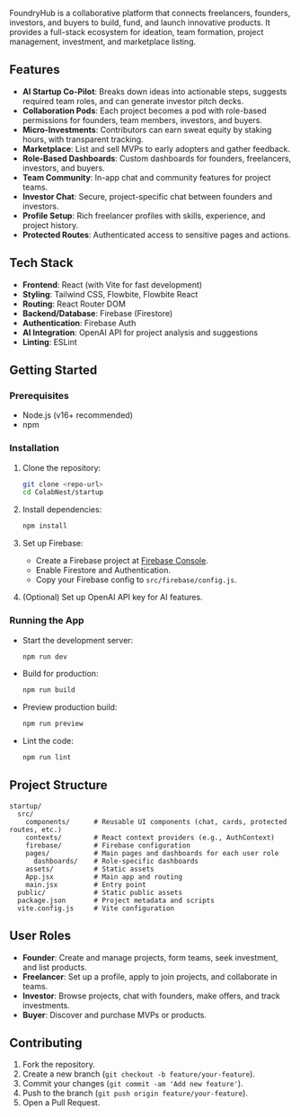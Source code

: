 FoundryHub is a collaborative platform that connects freelancers, founders, investors, and buyers to build, fund, and launch innovative products. It provides a full-stack ecosystem for ideation, team formation, project management, investment, and marketplace listing.

## Features

- **AI Startup Co-Pilot**: Breaks down ideas into actionable steps, suggests required team roles, and can generate investor pitch decks.
- **Collaboration Pods**: Each project becomes a pod with role-based permissions for founders, team members, investors, and buyers.
- **Micro-Investments**: Contributors can earn sweat equity by staking hours, with transparent tracking.
- **Marketplace**: List and sell MVPs to early adopters and gather feedback.
- **Role-Based Dashboards**: Custom dashboards for founders, freelancers, investors, and buyers.
- **Team Community**: In-app chat and community features for project teams.
- **Investor Chat**: Secure, project-specific chat between founders and investors.
- **Profile Setup**: Rich freelancer profiles with skills, experience, and project history.
- **Protected Routes**: Authenticated access to sensitive pages and actions.

## Tech Stack

- **Frontend**: React (with Vite for fast development)
- **Styling**: Tailwind CSS, Flowbite, Flowbite React
- **Routing**: React Router DOM
- **Backend/Database**: Firebase (Firestore)
- **Authentication**: Firebase Auth
- **AI Integration**: OpenAI API for project analysis and suggestions
- **Linting**: ESLint

## Getting Started

### Prerequisites

- Node.js (v16+ recommended)
- npm

### Installation

1. Clone the repository:

   ```bash
   git clone <repo-url>
   cd ColabNest/startup
   ```

2. Install dependencies:

   ```bash
   npm install
   ```

3. Set up Firebase:

   - Create a Firebase project at [Firebase Console](https://console.firebase.google.com/).
   - Enable Firestore and Authentication.
   - Copy your Firebase config to `src/firebase/config.js`.

4. (Optional) Set up OpenAI API key for AI features.

### Running the App

- Start the development server:

  ```bash
  npm run dev
  ```

- Build for production:

  ```bash
  npm run build
  ```

- Preview production build:

  ```bash
  npm run preview
  ```

- Lint the code:
  ```bash
  npm run lint
  ```

## Project Structure

```
startup/
  src/
    components/      # Reusable UI components (chat, cards, protected routes, etc.)
    contexts/        # React context providers (e.g., AuthContext)
    firebase/        # Firebase configuration
    pages/           # Main pages and dashboards for each user role
      dashboards/    # Role-specific dashboards
    assets/          # Static assets
    App.jsx          # Main app and routing
    main.jsx         # Entry point
  public/            # Static public assets
  package.json       # Project metadata and scripts
  vite.config.js     # Vite configuration
```

## User Roles

- **Founder**: Create and manage projects, form teams, seek investment, and list products.
- **Freelancer**: Set up a profile, apply to join projects, and collaborate in teams.
- **Investor**: Browse projects, chat with founders, make offers, and track investments.
- **Buyer**: Discover and purchase MVPs or products.

## Contributing

1. Fork the repository.
2. Create a new branch (`git checkout -b feature/your-feature`).
3. Commit your changes (`git commit -am 'Add new feature'`).
4. Push to the branch (`git push origin feature/your-feature`).
5. Open a Pull Request.


